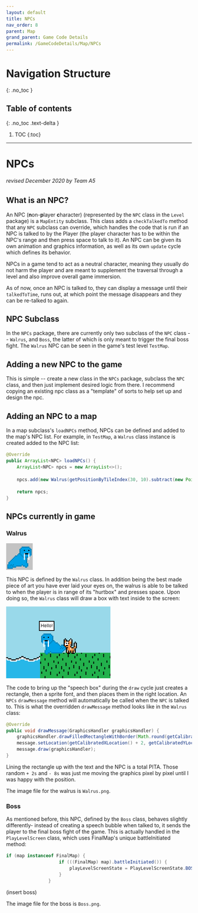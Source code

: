 ```yaml
---
layout: default
title: NPCs
nav_order: 8
parent: Map
grand_parent: Game Code Details
permalink: /GameCodeDetails/Map/NPCs
---
```


# Navigation Structure
{: .no_toc }

## Table of contents
{: .no_toc .text-delta }

1. TOC
{:toc}

---

# NPCs
###### revised December 2020 by Team A5

## What is an NPC?

An NPC (**n**on-**p**layer **c**haracter) (represented by the `NPC` class in the `Level` package) is a `MapEntity` subclass. This class adds
a `checkTalkedTo` method that any `NPC` subclass can override, which handles the code that is run if an NPC is talked to by the Player (the player
character has to be within the NPC's range and then press space to talk to it). An NPC can be given its own animation and graphics information,
as well as its own `update` cycle which defines its behavior.

NPCs in a game tend to act as a neutral character, meaning they usually do not harm the player and are meant to supplement the traversal through a level and also
improve overall game immersion.

As of now, once an NPC is talked to, they can display a message until their `talkedToTime`, runs out, at which point the message
disappears and they can be re-talked to again.

## NPC Subclass

In the `NPCs` package, there are currently only two subclass of the `NPC` class -- `Walrus`, and `Boss`, the latter of which is only meant to trigger the final boss fight.
The `Walrus` NPC can be seen in the game's test level `TestMap`.

## Adding a new NPC to the game

This is simple -- create a new class in the `NPCs` package, subclass the `NPC` class, and then just implement
desired logic from there. I recommend copying an existing npc class as a "template" of sorts to help set up and design the npc.

## Adding an NPC to a map

In a map subclass's `loadNPCs` method, NPCs can be defined and added to the map's NPC list. For example, in `TestMap`,
a `Walrus` class instance is created added to the NPC list:

```java
@Override
public ArrayList<NPC> loadNPCs() {
    ArrayList<NPC> npcs = new ArrayList<>();

    npcs.add(new Walrus(getPositionByTileIndex(30, 10).subtract(new Point(0, 13))));

    return npcs;
}
```

## NPCs currently in game

### Walrus

![walrus.png](../../../assets/images/walrus.png)

This NPC is defined by the `Walrus` class. In addition being the best made piece of art you have ever laid your eyes on,
the walrus is able to be talked to when the player is in range of its "hurtbox" and presses space. Upon doing so, the `Walrus` class
will draw a box with text inside to the screen:

![walrus-talking.png](../../../assets/images/walrus-talking.png)

The code to bring up the "speech box" during the `draw` cycle just creates a rectangle, then a sprite font, and then places
them in the right location. An `NPCs` `drawMessage` method will automatically be called when the `NPC` is talked to.
This is what the overridden `drawMessage` method looks like in the `Walrus` class:

```java
@Override
public void drawMessage(GraphicsHandler graphicsHandler) {
    graphicsHandler.drawFilledRectangleWithBorder(Math.round(getCalibratedXLocation() - 2), Math.round(getCalibratedYLocation() - 24), 40, 25, Color.WHITE, Color.BLACK, 2);
    message.setLocation(getCalibratedXLocation() + 2, getCalibratedYLocation() - 8);
    message.draw(graphicsHandler);
}
``` 

Lining the rectangle up with the text and the NPC is a total PITA. Those random `+ 2s` and `- 8s` was just me moving the graphics
pixel by pixel until I was happy with the position.

The image file for the walrus is `Walrus.png`.

### Boss

As mentioned before, this NPC, defined by the `Boss` class, behaves slightly differently- instead of creating a speech bubble when talked to, it sends the player to the final
boss fight of the game. This is actually handled in the `PlayLevelScreen` class, which uses FinalMap's unique battleInitiated method:

```java
if (map instanceof FinalMap) {
                    if (((FinalMap) map).battleInitiated()) {
                        playLevelScreenState = PlayLevelScreenState.BOSS_INITIATE;
                    }
                }
```

(insert boss)

The image file for the boss is `Boss.png`.